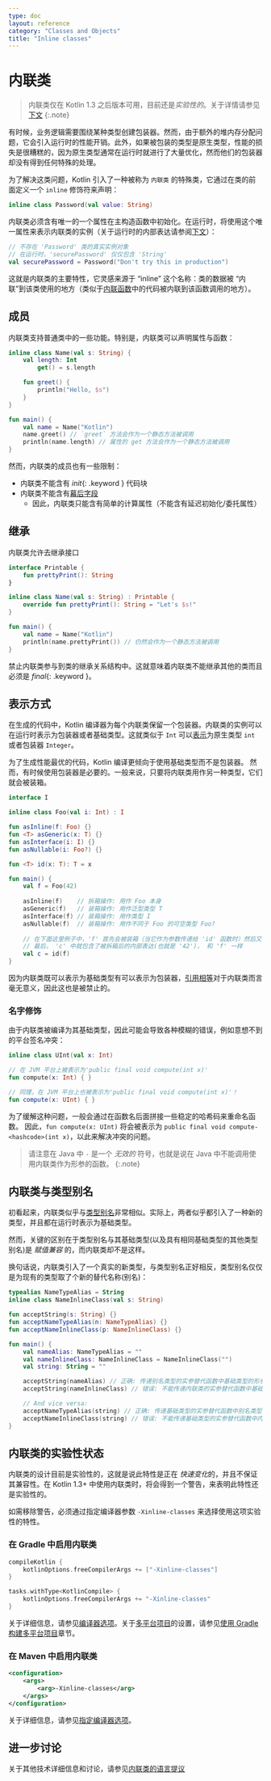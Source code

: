 ```yaml
---
type: doc
layout: reference
category: "Classes and Objects"
title: "Inline classes"
---
```


# 内联类

> 内联类仅在 Kotlin 1.3 之后版本可用，目前还是*实验性的*。关于详情请参见[下文](#内联类的实验性状态)
{:.note}

有时候，业务逻辑需要围绕某种类型创建包装器。然而，由于额外的堆内存分配问题，它会引入运行时的性能开销。此外，如果被包装的类型是原生类型，性能的损失是很糟糕的，因为原生类型通常在运行时就进行了大量优化，然而他们的包装器却没有得到任何特殊的处理。

为了解决这类问题，Kotlin 引入了一种被称为 `内联类` 的特殊类，它通过在类的前面定义一个 `inline` 修饰符来声明：



```kotlin
inline class Password(val value: String)
```  



内联类必须含有唯一的一个属性在主构造函数中初始化。在运行时，将使用这个唯一属性来表示内联类的实例（关于运行时的内部表达请参阅[下文](#表示方式)）：



```kotlin
// 不存在 'Password' 类的真实实例对象
// 在运行时，'securePassword' 仅仅包含 'String'
val securePassword = Password("Don't try this in production") 
```



这就是内联类的主要特性，它灵感来源于 “inline” 这个名称：类的数据被 “内联”到该类使用的地方（类似于[内联函数](inline-functions.html)中的代码被内联到该函数调用的地方）。

## 成员

内联类支持普通类中的一些功能。特别是，内联类可以声明属性与函数：



```kotlin
inline class Name(val s: String) {
    val length: Int
        get() = s.length

    fun greet() {
        println("Hello, $s")
    }
}    

fun main() {
    val name = Name("Kotlin")
    name.greet() // `greet` 方法会作为一个静态方法被调用
    println(name.length) // 属性的 get 方法会作为一个静态方法被调用
}
```



然而，内联类的成员也有一些限制：
* 内联类不能含有 *init*{: .keyword } 代码块
* 内联类不能含有[幕后字段](properties.html#幕后字段)
    * 因此，内联类只能含有简单的计算属性（不能含有延迟初始化/委托属性）


## 继承

内联类允许去继承接口



```kotlin
interface Printable {
    fun prettyPrint(): String
}

inline class Name(val s: String) : Printable {
    override fun prettyPrint(): String = "Let's $s!"
}    

fun main() {
    val name = Name("Kotlin")
    println(name.prettyPrint()) // 仍然会作为一个静态方法被调用
}
```  



禁止内联类参与到类的继承关系结构中。这就意味着内联类不能继承其他的类而且必须是 *final*{: .keyword }。

## 表示方式

在生成的代码中，Kotlin 编译器为每个内联类保留一个包装器。内联类的实例可以在运行时表示为包装器或者基础类型。这就类似于 `Int` 可以[表示](basic-types.html#表示方式)为原生类型 `int` 或者包装器 `Integer`。

为了生成性能最优的代码，Kotlin 编译更倾向于使用基础类型而不是包装器。 然而，有时候使用包装器是必要的。一般来说，只要将内联类用作另一种类型，它们就会被装箱。



```kotlin
interface I

inline class Foo(val i: Int) : I

fun asInline(f: Foo) {}
fun <T> asGeneric(x: T) {}
fun asInterface(i: I) {}
fun asNullable(i: Foo?) {}

fun <T> id(x: T): T = x

fun main() {
    val f = Foo(42) 
    
    asInline(f)    // 拆箱操作: 用作 Foo 本身
    asGeneric(f)   // 装箱操作: 用作泛型类型 T
    asInterface(f) // 装箱操作: 用作类型 I
    asNullable(f)  // 装箱操作: 用作不同于 Foo 的可空类型 Foo?
    
    // 在下面这里例子中，'f' 首先会被装箱（当它作为参数传递给 'id' 函数时）然后又被拆箱（当它从'id'函数中被返回时）
    // 最后， 'c' 中就包含了被拆箱后的内部表达(也就是 '42')， 和 'f' 一样
    val c = id(f)  
}
```  



因为内联类既可以表示为基础类型有可以表示为包装器，[引用相等](equality.html#引用相等)对于内联类而言毫无意义，因此这也是被禁止的。

### 名字修饰

由于内联类被编译为其基础类型，因此可能会导致各种模糊的错误，例如意想不到的平台签名冲突：



```kotlin
inline class UInt(val x: Int)

// 在 JVM 平台上被表示为'public final void compute(int x)'
fun compute(x: Int) { }

// 同理，在 JVM 平台上也被表示为'public final void compute(int x)'！
fun compute(x: UInt) { }
```



为了缓解这种问题，一般会通过在函数名后面拼接一些稳定的哈希码来重命名函数。 因此，`fun compute(x: UInt)` 将会被表示为 `public final void compute-<hashcode>(int x)`，以此来解决冲突的问题。

> 请注意在 Java 中 `-` 是一个 *无效的* 符号，也就是说在 Java 中不能调用使用内联类作为形参的函数。
{:.note}

## 内联类与类型别名

初看起来，内联类似乎与[类型别名](type-aliases.html)非常相似。实际上，两者似乎都引入了一种新的类型，并且都在运行时表示为基础类型。

然而，关键的区别在于类型别名与其基础类型(以及具有相同基础类型的其他类型别名)是 *赋值兼容* 的，而内联类却不是这样。

换句话说，内联类引入了一个真实的新类型，与类型别名正好相反，类型别名仅仅是为现有的类型取了个新的替代名称(别名)：



```kotlin
typealias NameTypeAlias = String
inline class NameInlineClass(val s: String)

fun acceptString(s: String) {}
fun acceptNameTypeAlias(n: NameTypeAlias) {}
fun acceptNameInlineClass(p: NameInlineClass) {}

fun main() {
    val nameAlias: NameTypeAlias = ""
    val nameInlineClass: NameInlineClass = NameInlineClass("")
    val string: String = ""

    acceptString(nameAlias) // 正确: 传递别名类型的实参替代函数中基础类型的形参
    acceptString(nameInlineClass) // 错误: 不能传递内联类的实参替代函数中基础类型的形参

    // And vice versa:
    acceptNameTypeAlias(string) // 正确: 传递基础类型的实参替代函数中别名类型的形参
    acceptNameInlineClass(string) // 错误: 不能传递基础类型的实参替代函数中内联类类型的形参
}
```




## 内联类的实验性状态

内联类的设计目前是实验性的，这就是说此特性是正在 *快速变化*的，并且不保证其兼容性。在 Kotlin 1.3+ 中使用内联类时，将会得到一个警告，来表明此特性还是实验性的。

如需移除警告，必须通过指定编译器参数 `-Xinline-classes` 来选择使用这项实验性的特性。

### 在 Gradle 中启用内联类



```groovy
compileKotlin {
    kotlinOptions.freeCompilerArgs += ["-Xinline-classes"]
}
```







```kotlin
tasks.withType<KotlinCompile> {
    kotlinOptions.freeCompilerArgs += "-Xinline-classes"
}
```




关于详细信息，请参见[编译器选项](using-gradle.html#编译器选项)。关于[多平台项目](whatsnew13.html#多平台项目)的设置，请参见[使用 Gradle 构建多平台项目](building-mpp-with-gradle.html#语言设置)章节。

### 在 Maven 中启用内联类



```xml
<configuration>
    <args>
        <arg>-Xinline-classes</arg> 
    </args>
</configuration>
```



关于详细信息，请参见[指定编译器选项](using-maven.html#指定编译器选项)。

## 进一步讨论

关于其他技术详细信息和讨论，请参见[内联类的语言提议](https://github.com/Kotlin/KEEP/blob/master/proposals/inline-classes.md)